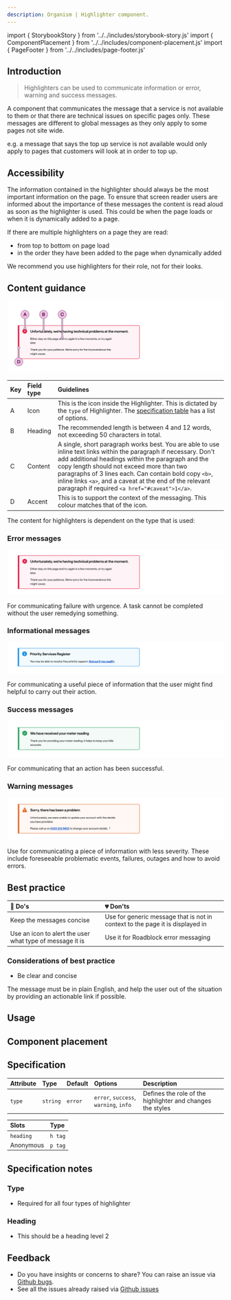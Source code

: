 ```yaml
---
description: Organism | Highlighter component.
---
```


import { StorybookStory } from '../../includes/storybook-story.js'
import { ComponentPlacement } from '../../includes/component-placement.js'
import { PageFooter } from '../../includes/page-footer.js'

## Introduction

> Highlighters can be used to communicate information or error, warning and success messages.

A component that communicates the message that a service is not available to them or that there are technical issues on specific pages only. These messages are different to global messages as they only apply to some pages not site wide.

e.g. a message that says the top up service is not available would only apply to pages that customers will look at in order to top up.

## Accessibility 


The information contained in the highlighter should always be the most important information on the page. To ensure that screen reader users are informed about the importance of these messages the content is read aloud as soon as the highlighter is used. This could be when the page loads or when it is dynamically added to a page.

If there are multiple highlighters on a page they are read:

* from top to bottom on page load
* in the order they have been added to the page when dynamically added

We recommend you use highlighters for their role, not for their looks.

## Content guidance

![Highlighter - Error](images/ns-highlighter/content-guidance.webp)

| Key | Field type | Guidelines |
| :--- | :--- | :--- |
| A | Icon | This is the icon inside the Highlighter. This is dictated by the `type` of Highlighter. The [specification table](#specification) has a list of options. |
| B | Heading | The recommended length is between 4 and 12 words, not exceeding 50 characters in total. |
| C | Content | A single, short paragraph works best. You are able to use inline text links within the paragraph if necessary. Don't add additional headings within the paragraph and the copy length should not exceed more than two paragraphs of 3 lines each. Can contain bold copy `<b>`, inline links `<a>`, and a caveat at the end of the relevant paragraph if required `<a href="#caveat">1</a>`. |
| D | Accent | This is to support the context of the messaging. This colour matches that of the icon. |

The content for highlighters is dependent on the type that is used:

### Error messages

![Highlighter - Error](images/ns-highlighter/error.webp)

For communicating failure with urgence. A task cannot be completed without the user remedying something.

### Informational messages

![Highlighter - Informational](images/ns-highlighter/info.webp)

For communicating a useful piece of information that the user might find helpful to carry out their action.

### Success messages

![Highlighter - Success](images/ns-highlighter/success.webp)

For communicating that an action has been successful.

### Warning messages

![Highlighter - Warning](images/ns-highlighter/warning.webp)

Use for communicating a piece of information with less severity. These include foreseeable problematic events, failures, outages and how to avoid errors.

## Best practice

| 💚 Do's | 💔 Don'ts |
| :--- | :--- |
| Keep the messages concise |  Use for generic message that is not in context to the page it is displayed in |
| Use an icon to alert the user what type of message it is |  Use it for Roadblock error messaging |

### Considerations of best practice

* Be clear and concise

The message must be in plain English, and help the user out of the situation by providing an actionable link if possible.

## Usage

<StorybookStory story="components-ns-highlighter--error"></StorybookStory>

## Component placement

<ComponentPlacement component="ns-highlighter" parentComponents="ns-form,ns-panel"></ComponentPlacement>

## Specification

| Attribute | Type | Default | Options | Description |
| :--- | :--- | :--- | :--- | :--- |
| `type` | `string` | `error` | `error`, `success`, `warning`, `info` | Defines the role of the highlighter and changes the styles |

| Slots | Type |
| :--- | :--- |
| `heading` | `h tag` |
| Anonymous | `p tag` |

## Specification notes

### Type

* Required for all four types of highlighter

### Heading

* This should be a heading level 2

## Feedback

* Do you have insights or concerns to share? You can raise an issue via [Github bugs](https://github.com/ConnectedHomes/nucleus/issues/new?assignees=&labels=Bug&template=a--bug-report.md&title=[bug]%20[ns-highlighter]).
* See all the issues already raised via [Github issues](https://github.com/connectedHomes/nucleus/issues?utf8=%E2%9C%93&q=is%3Aopen+is%3Aissue+label%3ABug+[ns-highlighter])

<PageFooter></PageFooter>
